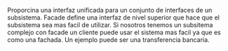 Proporcina una interfaz unificada para un conjunto de interfaces de un subsistema.
Facade define una interfaz de nivel superior que hace que el subsistema sea mas facil de utilizar.
Si nosotros tenemos un subsitema complejo con facade un cliente puede usar el sistema mas facil ya que es como una fachada. 
Un ejemplo puede ser una transferencia bancaria.